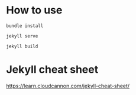 # How to use

```
bundle install
```

```
jekyll serve
```

```
jekyll build
```

# Jekyll cheat sheet
https://learn.cloudcannon.com/jekyll-cheat-sheet/
